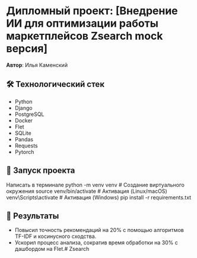 ﻿# Дипломный проект: [Внедрение ИИ для оптимизации работы маркетплейсов Zsearch mock версия]

**Автор**: Илья Каменский   
## 🛠 Технологический стек
- Python 
- Django
- PostgreSQL 
- Docker
- Flet 
- SQLite
- Pandas 
- Requests
- Pytorch

## 🚀 Запуск проекта
Написать в терминале 
python -m venv venv # Создание виртуального окружения
source venv/bin/activate # Активация (Linux/macOS)
venv\Scripts\activate # Активация (Windows)
pip install -r requirements.txt

## 📌 Результаты
- Повысил точность рекомендаций на 20% с помощью алгоритмов TF-IDF и косинусного сходства.
- Ускорил процесс анализа, сократив время обработки на 30% с дашбордом на Flet.# Zsearch
